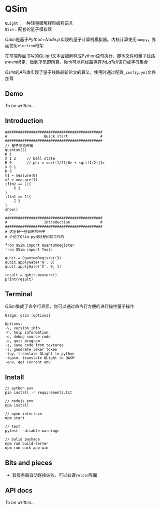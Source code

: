 # QSim
`QLight`：一种轻量级解释型编程语言  
`QSim`：配套的量子模拟器  

*QSim*是基于*Python+Node.js*实现的量子计算机模拟器。内核计算使用`numpy`，界面使用`electron`框架

在前端界面书写的*QLight*文本会被解释成Python语句执行，脚本文件和量子线路*mvvm*绑定，做到所见即所算。你也可以将线路保存为*LaTeX*语句或字符集合

*Qsim*的*API*库实现了量子线路最新论文的算法，使用时通过配置`_config.yml`文件加载

## Demo
*To be written...*

## Introduction
```
#############################################
#                 Quick start               #
#############################################
// 量子隐态传输
quantum(3)
H 1
X 1 2     // bell state
H 0       // phi = sqrt(1/2)|0> + sqrt(1/2)|1>
X 0 1
H 0
m1 = measure(0)
m2 = measure(1)
if(m2 == 1){
    X 2
}
if(m1 == 1){
    Z 2
}
show()

#############################################
#                 Introduction              #
#############################################
# 这里是一些调用的例子
# 介绍了QSim.py模块是如何工作的

from QSim import QuantumRegister
from QSim import Tools

qubit = QuantumRegister(3)
qubit.applyGate('H', 0)
qubit.applyGate('X', 0, 1)

result = qubit.measure()
print(result)
```

## Terminal
*QSim*集成了命令行界面，你可以通过命令行方便的进行操控量子操作
```
Usage: qsim [options]

Options:
-v, version info
-h, help information
-d, debug source code
-q, quit program
-s, save code from textarea
-l, generate lexer token
-tpy, translate QLight to python
-tqasm, translate QLight to QASM
-env, get current env
```

## Install
```
// python env
pip install -r requirements.txt

// nodejs env
npm install

// open interface
npm start

// test
pytest --disable-warnings  

// bulid package
npm run build-server
npm run pack-app-win
```

## Bits and pieces
* 若服务器自动连接失败，可以右键`reload`界面

## API docs
*To be written...*

